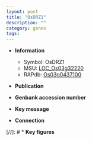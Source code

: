 ```yaml
---
layout: post
title: "OsDRZ1"
description: ""
category: genes
tags: 
---
```


* **Information**  
    + Symbol: OsDRZ1  
    + MSU: [LOC_Os03g32220](http://rice.uga.edu/cgi-bin/ORF_infopage.cgi?orf=LOC_Os03g32220)  
    + RAPdb: [Os03g0437100](http://rapdb.dna.affrc.go.jp/viewer/gbrowse_details/irgsp1?name=Os03g0437100)  

* **Publication**  

* **Genbank accession number**  

* **Key message**  

* **Connection**  

[//]: # * **Key figures**  


